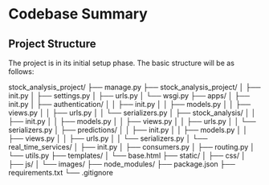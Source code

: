 # Codebase Summary

## Project Structure
The project is in its initial setup phase. The basic structure will be as follows:

stock_analysis_project/
├── manage.py
├── stock_analysis_project/
│ ├── init.py
│ ├── settings.py
│ ├── urls.py
│ └── wsgi.py
├── apps/
│ ├── init.py
│ ├── authentication/
│ │ ├── init.py
│ │ ├── models.py
│ │ ├── views.py
│ │ ├── urls.py
│ │ └── serializers.py
│ ├── stock_analysis/
│ │ ├── init.py
│ │ ├── models.py
│ │ ├── views.py
│ │ ├── urls.py
│ │ └── serializers.py
│ ├── predictions/
│ │ ├── init.py
│ │ ├── models.py
│ │ ├── views.py
│ │ ├── urls.py
│ │ └── serializers.py
│ └── real_time_services/
│ ├── init.py
│ ├── consumers.py
│ ├── routing.py
│ └── utils.py
├── templates/
│ └── base.html
├── static/
│ ├── css/
│ ├── js/
│ └── images/
├── node_modules/
├── package.json
├── requirements.txt
└── .gitignore
```

